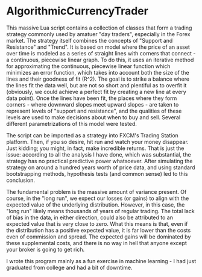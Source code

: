 # AlgorithmicCurrencyTrader

This massive Lua script contains a collection of classes that form a trading strategy commonly used by amatuer "day traders", especially in the Forex market.  The strategy itself combines the concepts of "Support and Resistance" and "Trend".  It is based on model where the price of an asset over time is modeled as a series of straight lines with corners that connect - a continuous, piecewise linear graph.  To do this, it uses an iterative method for approximating the continuous, piecewise linear function which minimizes an error function, which takes into account both the size of the lines and their goodness of fit (R^2).  The goal is to strike a balance where the lines fit the data well, but are not so short and plentiful as to overfit it (obviously, we could achieve a perfect fit by creating a new line at every data point).  Once the lines have been fit, the places where they form corners - where downward slopes meet upward slopes - are taken to represent levels of "support and resistance", and the qualities of these levels are used to make decisions about when to buy and sell.  Several different parametrizations of this model were tested.

The script can be imported as a strategy into FXCM's Trading Station platform.  Then, if you so desire, hit run and watch your money disappear.  Just kidding; you might, in fact, make incredible returns.  That is just the issue: according to all the analysis I have done, which was substantial, the strategy has no practical predictive power whatsoever.  After simulating the strategy on around a hundred years worth of price data, and using standard bootstrapping methods, hypothesis tests (and common sense) led to this conclusion.

The fundamental problem is the massive amount of variance present.  Of course, in the "long run", we expect our losses (or gains) to align with the expected value of the underlying distribution.  However, in this case, the "long run" likely means thousands of years of regular trading.  The total lack of bias in the data, in either direction, could also be attributed to an expected value that is very close to zero.  What this means is that, even if the distribution has a positive expected value, it is far lower than the costs even of commission and spread.  The expected gains will be dominated by these supplemental costs, and there is no way in hell that anyone except your broker is going to get rich.

I wrote this program mainly as a fun exercise in machine learning - I had just graduated from college and had a bit of downtime.
